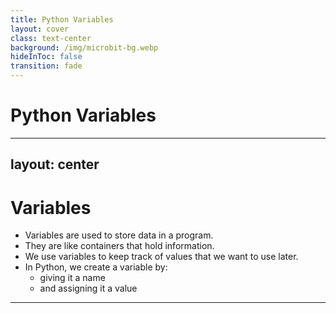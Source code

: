 ```yaml
---
title: Python Variables
layout: cover
class: text-center
background: /img/microbit-bg.webp
hideInToc: false
transition: fade
---
```


# Python Variables

---
layout: center
---

# Variables

- Variables are used to store data in a program.
- They are like containers that hold information.
- We use variables to keep track of values that we want to use later.
- In Python, we create a variable by:
    - giving it a name 
    - and assigning it a value

---